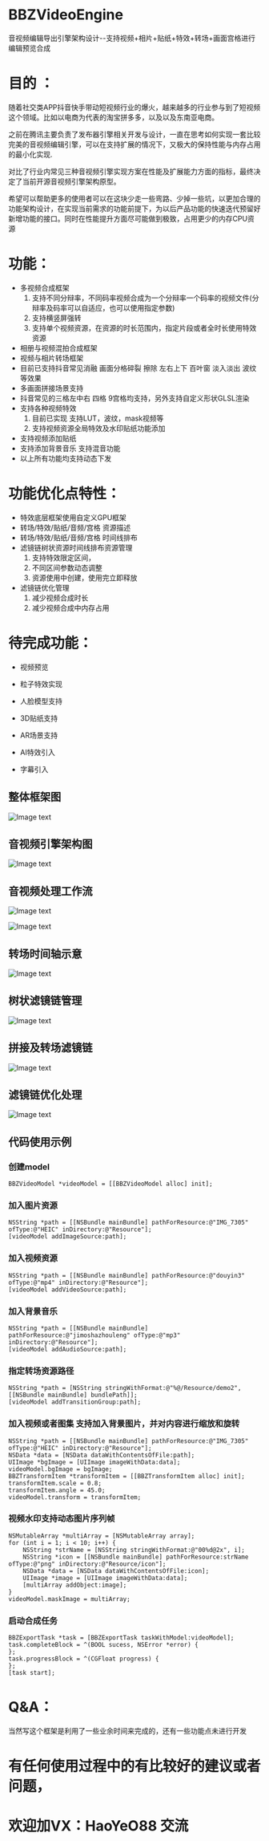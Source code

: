 
# BBZVideoEngine
音视频编辑导出引擎架构设计--支持视频+相片+贴纸+特效+转场+画面宫格进行编辑预览合成


# 目的 ：

随着社交类APP抖音快手带动短视频行业的爆火，越来越多的行业参与到了短视频这个领域。比如以电商为代表的淘宝拼多多，以及以及东南亚电商。

之前在腾讯主要负责了发布器引擎相关开发与设计，一直在思考如何实现一套比较完美的音视频编辑引擎，可以在支持扩展的情况下，又极大的保持性能与内存占用的最小化实现.

对比了行业内常见三种音视频引擎实现方案在性能及扩展能力方面的指标，最终决定了当前开源音视频引擎架构原型。

希望可以帮助更多的使用者可以在这块少走一些弯路、少掉一些坑，以更加合理的功能架构设计，在实现当前需求的功能前提下，为以后产品功能的快速迭代预留好新增功能的接口。同时在性能提升方面尽可能做到极致，占用更少的内存CPU资源





# 功能：

* 多视频合成框架 
    1. 支持不同分辩率，不同码率视频合成为一个分辩率一个码率的视频文件(分辩率及码率可以自适应，也可以使用指定参数)
    2. 支持横竖屏强转
    3. 支持单个视频资源，在资源的时长范围内，指定片段或者全时长使用特效资源
* 相册与视频混拍合成框架 
* 视频与相片转场框架 
* 目前已支持抖音常见消融 画面分格碎裂 擦除 左右上下 百叶窗 淡入淡出 波纹等效果 
* 多画面拼接场景支持 
* 抖音常见的三格左中右 四格 9宫格均支持，另外支持自定义形状GLSL渲染
* 支持各种视频特效 
    1. 目前已实现 支持LUT，波纹，mask视频等
    2. 支持视频资源全局特效及水印贴纸功能添加
* 支持视频添加贴纸 
* 支持添加背景音乐  支持混音功能
* 以上所有功能均支持动态下发 

# 功能优化点特性：

* 特效底层框架使用自定义GPU框架
* 转场/特效/贴纸/音频/宫格 资源描述
* 转场/特效/贴纸/音频/宫格 时间线排布 
* 滤镜链树状资源时间线排布资源管理  
    1. 支持特效限定区间，
    2. 不同区间参数动态调整 
    3. 资源使用中创建，使用完立即释放
* 滤镜链优化管理 
    1. 减少视频合成时长 
    2. 减少视频合成中内存占用

# 待完成功能：

* 视频预览

* 粒子特效实现 
* 人脸模型支持 
* 3D贴纸支持 
* AR场景支持 
* AI特效引入
* 字幕引入


## 整体框架图
![Image text](https://github.com/guolai/BBZVideoEngine/blob/master/Flow/AVFoundation.png)


## 音视频引擎架构图
![Image text](https://github.com/guolai/BBZVideoEngine/blob/master/Flow/AVFoundatioSimpleClass.png)


## 音视频处理工作流
![Image text](https://github.com/guolai/BBZVideoEngine/blob/master/Flow/DescriptionWorkFlow.png)

![Image text](https://github.com/guolai/BBZVideoEngine/blob/master/Flow/VideoEngineWorkFlow.png)


## 转场时间轴示意
![Image text](https://github.com/guolai/BBZVideoEngine/blob/master/Flow/TransitionFlow.png)

## 树状滤镜链管理
![Image text](https://github.com/guolai/BBZVideoEngine/blob/master/Flow/FilterTreeManage.png)

## 拼接及转场滤镜链
![Image text](https://github.com/guolai/BBZVideoEngine/blob/master/Flow/transitionAndSplice.png)

## 滤镜链优化处理
![Image text](https://github.com/guolai/BBZVideoEngine/blob/master/Flow/FilterOptimization.png)

## 代码使用示例
### 创建model

    BBZVideoModel *videoModel = [[BBZVideoModel alloc] init];   


### 加入图片资源

    NSString *path = [[NSBundle mainBundle] pathForResource:@"IMG_7305" ofType:@"HEIC" inDirectory:@"Resource"];
    [videoModel addImageSource:path];  


### 加入视频资源

    NSString *path = [[NSBundle mainBundle] pathForResource:@"douyin3" ofType:@"mp4" inDirectory:@"Resource"];
    [videoModel addVideoSource:path];


### 加入背景音乐

    NSString *path = [[NSBundle mainBundle] pathForResource:@"jimoshazhouleng" ofType:@"mp3" inDirectory:@"Resource"];
    [videoModel addAudioSource:path];


### 指定转场资源路径

    NSString *path = [NSString stringWithFormat:@"%@/Resource/demo2", [[NSBundle mainBundle] bundlePath]];
    [videoModel addTransitionGroup:path];


### 加入视频或者图集 支持加入背景图片，并对内容进行缩放和旋转

    NSString *path = [[NSBundle mainBundle] pathForResource:@"IMG_7305" ofType:@"HEIC" inDirectory:@"Resource"];
    NSData *data = [NSData dataWithContentsOfFile:path];
    UIImage *bgImage = [UIImage imageWithData:data];
    videoModel.bgImage = bgImage;
    BBZTransformItem *transformItem = [[BBZTransformItem alloc] init];
    transformItem.scale = 0.8;
    transformItem.angle = 45.0;
    videoModel.transform = transformItem;


### 视频水印支持动态图片序列帧

    NSMutableArray *multiArray = [NSMutableArray array];
    for (int i = 1; i < 10; i++) {
        NSString *strName = [NSString stringWithFormat:@"00%d@2x", i];
        NSString *icon = [[NSBundle mainBundle] pathForResource:strName ofType:@"png" inDirectory:@"Resource/icon"];
        NSData *data = [NSData dataWithContentsOfFile:icon];
        UIImage *image = [UIImage imageWithData:data];
        [multiArray addObject:image];
    }
    videoModel.maskImage = multiArray;


### 启动合成任务

    BBZExportTask *task = [BBZExportTask taskWithModel:videoModel];
    task.completeBlock = ^(BOOL sucess, NSError *error) {
    };
    task.progressBlock = ^(CGFloat progress) {
    };
    [task start];

# Q&A：
当然写这个框架是利用了一些业余时间来完成的，还有一些功能点未进行开发

# 有任何使用过程中的有比较好的建议或者问题，
# 欢迎加VX：HaoYeO88 交流
